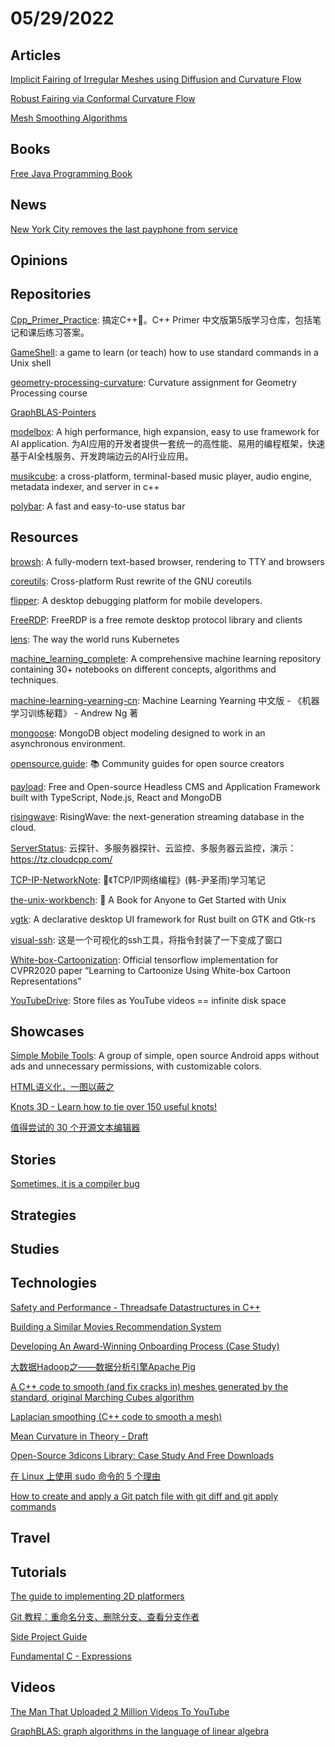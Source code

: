 # 05/29/2022

## Articles
[Implicit Fairing of Irregular Meshes using Diffusion and Curvature Flow](http://multires.caltech.edu/pubs/ImplicitFairing.pdf)

[Robust Fairing via Conformal Curvature Flow](https://www.cs.cmu.edu/~kmcrane/Projects/ConformalWillmoreFlow/)

[Mesh Smoothing Algorithms](http://mesh.brown.edu/3DPGP-2008/notes/3DPGP-Smoothing-handout.pdf)

## Books
[Free Java Programming Book](https://books.goalkicker.com/JavaBook/)

## News
[New York City removes the last payphone from service](https://www.cnbc.com/2022/05/23/new-york-city-removes-the-last-payphone-from-service.html)

## Opinions

## Repositories
[Cpp_Primer_Practice](https://github.com/applenob/Cpp_Primer_Practice): 搞定C++👊。C++ Primer 中文版第5版学习仓库，包括笔记和课后练习答案。

[GameShell](https://github.com/phyver/GameShell): a game to learn (or teach) how to use standard commands in a Unix shell

[geometry-processing-curvature](https://github.com/alecjacobson/geometry-processing-curvature): Curvature assignment for Geometry Processing course

[GraphBLAS-Pointers](https://github.com/GraphBLAS/GraphBLAS-Pointers)

[modelbox](https://github.com/modelbox-ai/modelbox): A high performance, high expansion, easy to use framework for AI application. 为AI应用的开发者提供一套统一的高性能、易用的编程框架，快速基于AI全栈服务、开发跨端边云的AI行业应用。

[musikcube](https://github.com/clangen/musikcube): a cross-platform, terminal-based music player, audio engine, metadata indexer, and server in c++

[polybar](https://github.com/polybar/polybar): A fast and easy-to-use status bar

## Resources
[browsh](https://github.com/browsh-org/browsh): A fully-modern text-based browser, rendering to TTY and browsers

[coreutils](https://github.com/uutils/coreutils): Cross-platform Rust rewrite of the GNU coreutils

[flipper](https://github.com/facebook/flipper): A desktop debugging platform for mobile developers.

[FreeRDP](https://github.com/FreeRDP/FreeRDP): FreeRDP is a free remote desktop protocol library and clients

[lens](https://github.com/lensapp/lens): The way the world runs Kubernetes

[machine_learning_complete](https://github.com/Nyandwi/machine_learning_complete): A comprehensive machine learning repository containing 30+ notebooks on different concepts, algorithms and techniques.

[machine-learning-yearning-cn](https://github.com/deeplearning-ai/machine-learning-yearning-cn): Machine Learning Yearning 中文版 - 《机器学习训练秘籍》 - Andrew Ng 著

[mongoose](https://github.com/Automattic/mongoose): MongoDB object modeling designed to work in an asynchronous environment.

[opensource.guide](https://github.com/github/opensource.guide): 📚 Community guides for open source creators

[payload](https://github.com/payloadcms/payload): Free and Open-source Headless CMS and Application Framework built with TypeScript, Node.js, React and MongoDB

[risingwave](https://github.com/singularity-data/risingwave): RisingWave: the next-generation streaming database in the cloud.

[ServerStatus](https://github.com/cppla/ServerStatus): 云探针、多服务器探针、云监控、多服务器云监控，演示： https://tz.cloudcpp.com/

[TCP-IP-NetworkNote](https://github.com/riba2534/TCP-IP-NetworkNote): 📘《TCP/IP网络编程》(韩-尹圣雨)学习笔记

[the-unix-workbench](https://github.com/seankross/the-unix-workbench): 🏡 A Book for Anyone to Get Started with Unix

[vgtk](https://github.com/bodil/vgtk): A declarative desktop UI framework for Rust built on GTK and Gtk-rs

[visual-ssh](https://gitee.com/ivenWang/visual-ssh): 这是一个可视化的ssh工具，将指令封装了一下变成了窗口

[White-box-Cartoonization](https://github.com/SystemErrorWang/White-box-Cartoonization): Official tensorflow implementation for CVPR2020 paper “Learning to Cartoonize Using White-box Cartoon Representations”

[YouTubeDrive](https://github.com/dzhang314/YouTubeDrive): Store files as YouTube videos == infinite disk space

## Showcases
[Simple Mobile Tools](https://www.simplemobiletools.com/): A group of simple, open source Android apps without ads and unnecessary permissions, with customizable colors.

[HTML语义化，一图以蔽之](https://segmentfault.com/a/1190000041897432)

[Knots 3D - Learn how to tie over 150 useful knots!](https://knots3d.com/)

[值得尝试的 30 个开源文本编辑器](https://linux.cn/article-14632-1.html)

## Stories
[Sometimes, it is a compiler bug](https://quick-lint-js.com/blog/bug-journey/)

## Strategies

## Studies

## Technologies
[Safety and Performance - Threadsafe Datastructures in C++](https://sheep.horse/2022/5/safety_and_performance_-_threadsafe_datastructures.html)

[Building a Similar Movies Recommendation System](https://web.navan.dev/posts/2022-05-21-Similar-Movies-Recommender.html)

[Developing An Award-Winning Onboarding Process (Case Study)](https://www.smashingmagazine.com/2022/05/developing-award-winning-onboarding-process-case-study/)

[大数据Hadoop之——数据分析引擎Apache Pig](https://juejin.cn/post/7100508344623824932)

[A C++ code to smooth (and fix cracks in) meshes generated by the standard, original Marching Cubes algorithm](https://gamedev.net/forums/topic/642185-a-c-code-to-smooth-and-fix-cracks-in-meshes-generated-by-the-standard-original-marching-cubes-algorithm/5055918/)

[Laplacian smoothing (C++ code to smooth a mesh)](http://rodolphe-vaillant.fr/entry/70/laplacian-smoothing-c-code-to-smooth-a-mesh)

[Mean Curvature in Theory - Draft](http://copyme.github.io/flower/mean-curvature/)

[Open-Source 3dicons Library: Case Study And Free Downloads](https://www.smashingmagazine.com/2022/05/3dicons-open-source-library-case-study-download/#download)

[在 Linux 上使用 sudo 命令的 5 个理由](https://linux.cn/article-14634-1.html)

[How to create and apply a Git patch file with git diff and git apply commands](https://everythingdevops.dev/how-to-create-and-apply-a-git-patch-with-git-diff-and-git-apply-commands/)

## Travel

## Tutorials
[The guide to implementing 2D platformers](http://higherorderfun.com/blog/2012/05/20/the-guide-to-implementing-2d-platformers/)

[Git 教程：重命名分支、删除分支、查看分支作者](https://linux.cn/article-14635-1.html)

[Side Project Guide](https://sideproject.guide/en)

[Fundamental C - Expressions](https://www.i-programmer.info/programming/cc/15449-fundamental-c-expressions.html)

## Videos
[The Man That Uploaded 2 Million Videos To YouTube](https://www.youtube.com/watch?v=Olkb7fYSyiI)

[GraphBLAS: graph algorithms in the language of linear algebra](https://www.youtube.com/watch?v=Tj5y6d7FegI)
